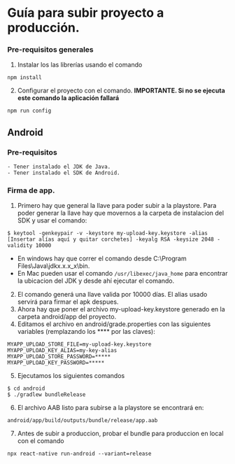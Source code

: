 # Guía para subir proyecto a producción.

### Pre-requisitos generales

1. Instalar los las librerías usando el comando

```
npm install
```

2. Configurar el proyecto con el comando. <strong> IMPORTANTE. Si no se ejecuta este comando la aplicación fallará
   </strong>

```
npm run config
```

## Android

### Pre-requisitos

    - Tener instalado el JDK de Java.
    - Tener instalado el SDK de Android.

### Firma de app.

1. Primero hay que general la llave para poder subir a la playstore. Para poder generar la llave hay que movernos a la carpeta de instalacion del SDK y usar el comando:

```
$ keytool -genkeypair -v -keystore my-upload-key.keystore -alias [Insertar alías aquí y quitar corchetes] -keyalg RSA -keysize 2048 -validity 10000
```

- En windows hay que correr el comando desde C:\Program Files\Java\jdkx.x.x_x\bin.
- En Mac pueden usar el comando `/usr/libexec/java_home` para encontrar la ubicacion del JDK y desde ahí ejecutar el comando.

2. El comando generá una llave valida por 10000 días. El alias usado servirá para firmar el apk despues.
3. Ahora hay que poner el archivo my-upload-key.keystore generado en la carpeta android/app del proyecto.
4. Editamos el archivo en android/grade.properties con las siguientes variables (remplazando los \*\*\*\* por las claves):

```
MYAPP_UPLOAD_STORE_FILE=my-upload-key.keystore
MYAPP_UPLOAD_KEY_ALIAS=my-key-alias
MYAPP_UPLOAD_STORE_PASSWORD=*****
MYAPP_UPLOAD_KEY_PASSWORD=*****
```

5. Ejecutamos los siguientes comandos

```
$ cd android
$ ./gradlew bundleRelease
```

6. El archivo AAB listo para subirse a la playstore se encontrará en:

```
android/app/build/outputs/bundle/release/app.aab
```

7. Antes de subir a produccion, probar el bundle para produccion en local con el comando

```
npx react-native run-android --variant=release
```
